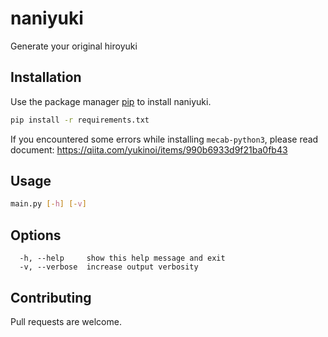 # naniyuki
Generate your original hiroyuki

## Installation
Use the package manager [pip](https://pip.pypa.io/en/stable/) to install naniyuki.

```bash
pip install -r requirements.txt
```

If you encountered some errors while installing `mecab-python3`, please read document: https://qiita.com/yukinoi/items/990b6933d9f21ba0fb43

## Usage

```bash
main.py [-h] [-v]
```


## Options
```
  -h, --help     show this help message and exit
  -v, --verbose  increase output verbosity
```

<!---
## Usage

```python
import naniyuki

# generate new naniyuki
keyword = "感想"
naniyuki = Naniyuki(keyword)
name = naniyuki.getNaniyuki()
print(f"{name} 「それってあなたの{keyword}ですよね」")
```
-->

## Contributing

Pull requests are welcome.